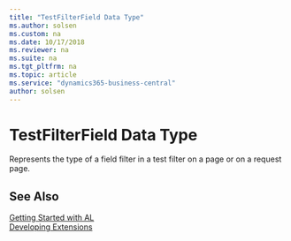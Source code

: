 ```yaml
---
title: "TestFilterField Data Type"
ms.author: solsen
ms.custom: na
ms.date: 10/17/2018
ms.reviewer: na
ms.suite: na
ms.tgt_pltfrm: na
ms.topic: article
ms.service: "dynamics365-business-central"
author: solsen
---
```

[//]: # (START>DO_NOT_EDIT)
[//]: # (IMPORTANT:Do not edit any of the content between here and the END>DO_NOT_EDIT.)
[//]: # (Any modifications should be made in the .xml files in the ModernDev repo.)
# TestFilterField Data Type
Represents the type of a field filter in a test filter on a page or on a request page.



[//]: # (IMPORTANT: END>DO_NOT_EDIT)
## See Also  
[Getting Started with AL](../../devenv-get-started.md)  
[Developing Extensions](../../devenv-dev-overview.md)  